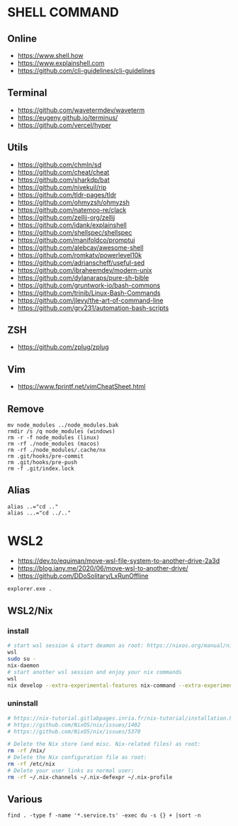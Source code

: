 # SHELL COMMAND

## Online

- https://www.shell.how
- https://www.explainshell.com
- https://github.com/cli-guidelines/cli-guidelines

## Terminal

- https://github.com/wavetermdev/waveterm
- https://eugeny.github.io/terminus/
- https://github.com/vercel/hyper

## Utils

- https://github.com/chmln/sd
- https://github.com/cheat/cheat
- https://github.com/sharkdp/bat
- https://github.com/nivekuil/rip
- https://github.com/tldr-pages/tldr
- https://github.com/ohmyzsh/ohmyzsh
- https://github.com/natemoo-re/clack
- https://github.com/zellij-org/zellij
- https://github.com/idank/explainshell
- https://github.com/shellspec/shellspec
- https://github.com/manifoldco/promptui
- https://github.com/alebcay/awesome-shell
- https://github.com/romkatv/powerlevel10k
- https://github.com/adrianscheff/useful-sed
- https://github.com/ibraheemdev/modern-unix
- https://github.com/dylanaraps/pure-sh-bible
- https://github.com/gruntwork-io/bash-commons
- https://github.com/trinib/Linux-Bash-Commands
- https://github.com/jlevy/the-art-of-command-line
- https://github.com/grv231/automation-bash-scripts

## ZSH

- https://github.com/zplug/zplug

## Vim

- https://www.fprintf.net/vimCheatSheet.html

## Remove

```
mv node_modules ../node_modules.bak
rmdir /s /q node_modules (windows)
rm -r -f node_modules (linux)
rm -rf ./node_modules (macos)
rm -rf ./node_modules/.cache/nx
rm .git/hooks/pre-commit
rm .git/hooks/pre-push
rm -f .git/index.lock
```

## Alias

```
alias ..="cd .."
alias ...="cd ../.."
```

# WSL2

- https://dev.to/equiman/move-wsl-file-system-to-another-drive-2a3d
- https://blog.iany.me/2020/06/move-wsl-to-another-drive/
- https://github.com/DDoSolitary/LxRunOffline

```bash
explorer.exe .
```

## WSL2/Nix

### install

```bash
# start wsl session & start deamon as root: https://nixos.org/manual/nix/stable/installation/multi-user.html
wsl
sudo su -
nix-daemon
# start another wsl session and enjoy your nix commands
wsl
nix develop --extra-experimental-features nix-command --extra-experimental-features flakes
```

### uninstall

```bash
# https://nix-tutorial.gitlabpages.inria.fr/nix-tutorial/installation.html
# https://github.com/NixOS/nix/issues/1402
# https://github.com/NixOS/nix/issues/5370

# Delete the Nix store (and misc. Nix-related files) as root: 
rm -rf /nix/
# Delete the Nix configuration file as root: 
rm -rf /etc/nix
# Delete your user links as normal user: 
rm -rf ~/.nix-channels ~/.nix-defexpr ~/.nix-profile
```

## Various

```
find . -type f -name '*.service.ts' -exec du -s {} + |sort -n
```